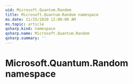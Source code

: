 ```yaml
---
uid: Microsoft.Quantum.Random
title: Microsoft.Quantum.Random namespace
ms.date: 11/25/2020 12:00:00 AM
ms.topic: article
qsharp.kind: namespace
qsharp.name: Microsoft.Quantum.Random
qsharp.summary: ''
---
```


# Microsoft.Quantum.Random namespace



